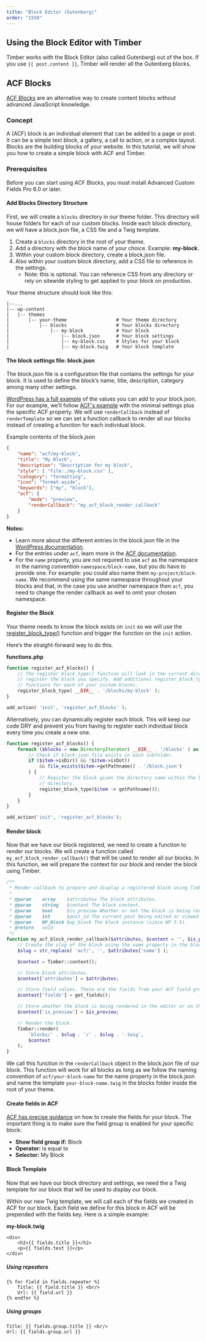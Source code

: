 ```yaml
---
title: "Block Editor (Gutenberg)"
order: "1550"
---
```


## Using the Block Editor with Timber

Timber works with the Block Editor (also called Gutenberg) out of the box. If you use `{{ post.content }}`, Timber will render all the Gutenberg blocks.

## ACF Blocks

[ACF Blocks](https://www.advancedcustomfields.com/resources/blocks/) are an alternative way to create content blocks without advanced JavaScript knowledge.

### Concept

A (ACF) block is an individual element that can be added to a page or post. It can be a simple text block, a gallery, a call to action, or a complex layout. Blocks are the building blocks of your website. In this tutorial, we will show you how to create a simple block with ACF and Timber.

### Prerequisites

Before you can start using ACF Blocks, you must install Advanced Custom Fields Pro 6.0 or later.

#### Add Blocks Directory Structure

First, we will create a `blocks` directory in our theme folder. This directory will house folders for each of our custom blocks. Inside each block directory, we will have a block.json file, a CSS file and a Twig template.

1. Create a `blocks` directory in the root of your theme.
2. Add a directory with the block name of your choice. Example: **my-block**.
3. Within your custom block directory, create a block.json file.
4. Also within your custom block directory, add a CSS file to reference in the settings.
    * Note: this is optional. You can reference CSS from any directory or rely on sitewide styling to get applied to your block on production.

Your theme structure should look like this:

```
|--...
|-- wp-content
|   |-- themes
|       |-- your-theme                  # Your theme directory
|           |-- blocks                  # Your blocks directory
|               |-- my-block            # Your block
|                   |-- block.json      # Your block settings
|                   |-- my-block.css    # Styles for your block
|                   |-- my-block.twig   # Your block template
```

#### The block settings file: block.json

The block.json file is a configuration file that contains the settings for your block. It is used to define the block’s name, title, description, category among many other settings.

[WordPress has a full example](https://developer.wordpress.org/block-editor/reference-guides/block-api/block-metadata/) of the values you can add to your block.json. For our example, we’ll follow [ACF's example](https://www.advancedcustomfields.com/resources/acf-blocks-key-concepts/#acf-blocks-and-blockjson) with the minimal settings plus the specific ACF property. We will use `renderCallback` instead of `renderTemplate` so we can set a function callback to render all our blocks instead of creating a function for each individual block.

Example contents of the block.json

```json
{
    "name": "acf/my-block",
    "title": "My Block",
    "description": "Description for my block",
    "style": [ "file:./my-block.css" ],
    "category": "formatting",
    "icon": "format-aside",
    "keywords": ["my", "block"],
    "acf": {
        "mode": "preview",
        "renderCallback": "my_acf_block_render_callback"
    }
}
```

**Notes:**

- Learn more about the different entries in the block.json file in the [WordPress documentation](https://developer.wordpress.org/block-editor/reference-guides/block-api/block-metadata).
- For the entries under `acf`, learn more in the [ACF documentation](https://www.advancedcustomfields.com/resources/acf-blocks-key-concepts/#acf-blocks-and-blockjson).
- For the `name` property, you are not required to use `acf` as the namespace in the naming convention `namespace/block-name`, but you do have to provide one. For example: you could also name them `my-project/block-name`. We recommend using the same namespace throughout your blocks and that, in the case you use another namespace then `acf`, you need to change the render callback as well to omit your chosen namespace.

#### Register the Block

Your theme needs to know the block exists on `init` so we will use the [register_block_type()](https://developer.wordpress.org/reference/functions/register_block_type/) function and trigger the function on the `init` action.

Here’s the straight-forward way to do this.

**functions.php**

```php
function register_acf_blocks() {
    // The register_block_type() function will look in the current directory and
    // register the block you specify. Add additional register_block_type()
    // functions for each of your custom blocks.
    register_block_type( __DIR__ . '/blocks/my-block' );
}

add_action( 'init', 'register_acf_blocks' );
```

Alternatively, you can dynamically register each block. This will keep our code DRY and prevent you from having to register each individual block every time you create a new one.

```php
function register_acf_blocks() {
    foreach ($blocks = new DirectoryIterator( __DIR__ . '/blocks' ) as $item) {
        // Check if block.json file exists in each subfolder.
        if ($item->isDir() && !$item->isDot()
            && file_exists($item->getPathname() . '/block.json')
        ) {
            // Register the block given the directory name within the blocks
            // directory.
            register_block_type($item -> getPathname());
        }
    }
}

add_action('init', 'register_acf_blocks');
```

#### Render block

Now that we have our block registered, we need to create a function to render our blocks. We will create a function called `my_acf_block_render_callback()` that will be used to render all our blocks. In this function, we will prepare the context for our block and render the block using Timber.

```php
/**
 * Render callback to prepare and display a registered block using Timber.
 *
 * @param    array    $attributes The block attributes.
 * @param    string   $content The block content.
 * @param    bool     $is_preview Whether or not the block is being rendered for editing preview.
 * @param    int      $post_id The current post being edited or viewed.
 * @param    WP_Block $wp_block The block instance (since WP 5.5).
 * @return   void
 */
function my_acf_block_render_callback($attributes, $content = '', $is_preview = false, $post_id = 0, $wp_block = null) {
    // Create the slug of the block using the name property in the block.json.
    $slug = str_replace( 'acf/', '', $attributes['name'] );

    $context = Timber::context();

    // Store block attributes.
    $context['attributes'] = $attributes;

    // Store field values. These are the fields from your ACF field group for the block.
    $context['fields'] = get_fields();

    // Store whether the block is being rendered in the editor or on the frontend.
    $context['is_preview'] = $is_preview;

    // Render the block.
    Timber::render(
        'blocks/' . $slug . '/' . $slug . '.twig',
        $context
    );
}
```
We call this function in the `renderCallback` object in the block.json file of our block. This function will work for all blocks as long as we follow the naming convention of `acf/your-block-name` for the name property in the block.json and name the template `your-block-name.twig` in the blocks folder inside the root of your theme.

#### Create fields in ACF

[ACF has precise guidance](https://www.advancedcustomfields.com/resources/create-your-first-acf-block/#create-the-testimonial-field-group) on how to create the fields for your block. The important thing is to make sure the field group is enabled for your specific block:

- **Show field group if:** Block
- **Operator:** is equal to
- **Selector:** My Block

#### Block Template

Now that we have our block directory and settings, we need the a Twig template for our block that will be used to display our block.

Within our new Twig template, we will call each of the fields we created in ACF for our block. Each field we define for this block in ACF will be prepended with the fields key. Here is a simple example:

**my-block.twig**

```twig
<div>
    <h2>{{ fields.title }}</h2>
    <p>{{ fields.text }}</p>
</div>
```

##### Using repeaters

```twig
{% for field in fields.repeater %}
    Title: {{ field.title }} <br/>
    Url: {{ field.url }}
{% endfor %}
```

##### Using groups

```twig
Title: {{ fields.group.title }} <br/>
Url: {{ fields.group.url }}
```
